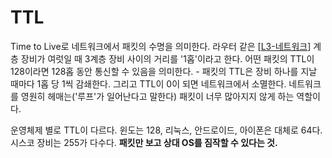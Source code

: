 # TTL

Time to Live로 네트워크에서 패킷의 수명을 의미한다.
라우터 같은 [[L3-네트워크]] 계층 장비가 여럿일 때 3계층 장비 사이의 거리를 '1홉'이라고 한다. 어떤 패킷의 TTL이 128이라면 128홉 동안 통신할 수 있음을 의미한다. - 패킷의 TTL은 장비 하나를 지날 때마다 1홉 당 1씩 감쇄한다. 그리고 TTL이 0이 되면 네트워크에서 소멸한다.
네트워크를 영원히 헤매는('루프'가 일어난다고 말한다) 패킷이 너무 많아지지 않게 하는 역할이다.

운영체제 별로 TTL이 다르다. 윈도는 128, 리눅스, 안드로이드, 아이폰은 대체로 64다. 시스코 장비는 255가 다수다. **패킷만 보고 상대 OS를 짐작할 수 있다는 것.** 


[//begin]: # "Autogenerated link references for markdown compatibility"
[L3-네트워크]: L3-네트워크.md "L3-네트워크"
[//end]: # "Autogenerated link references"